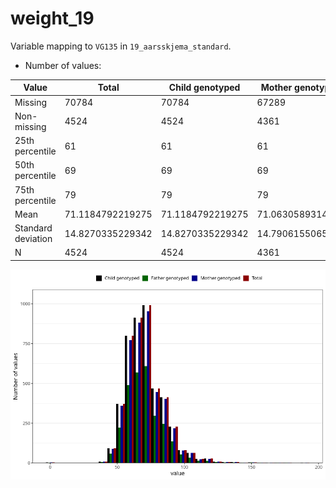 # weight_19
Variable mapping to `VG135` in `19_aarsskjema_standard`.
- Number of values:

| Value | Total | Child genotyped | Mother genotyped | Father genotyped |
| ----- | ----- | --------------- | ---------------- | ---------------- |
| Missing | 70784 | 70784 | 67289 | 47307 |
| Non-missing | 4524 | 4524 | 4361 | 2777 |
| 25th percentile | 61 | 61 | 61 | 62 |
| 50th percentile | 69 | 69 | 69 | 69 |
| 75th percentile | 79 | 79 | 79 | 78 |
| Mean | 71.1184792219275 | 71.1184792219275 | 71.0630589314377 | 71.0734605689593 |
| Standard deviation | 14.8270335229342 | 14.8270335229342 | 14.7906155065572 | 14.7074866500192 |
| N | 4524 | 4524 | 4361 | 2777 |



![](weight_19_n.png)



